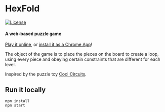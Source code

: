 # HexFold

[![License](https://img.shields.io/github/license/sbj42/hexfold.svg)](https://github.com/sbj42/hexfold)

#### A web-based puzzle game

[Play it online](https://sbj42.github.io/projects/hexfold/), or [install it as a Chrome App](https://chrome.google.com/webstore/detail/hexfold/abmdjkdophekkfdeinpiklbabklhemch)!

The object of the game is to place the pieces on the board to create a loop, using every piece and obeying certain constraints that are different for each level.

Inspired by the puzzle toy [Cool Circuits](https://sciencewiz.com/product/cool-circuits).

## Run it locally

~~~
npm install
npm start
~~~
